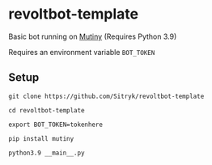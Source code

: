 # revoltbot-template
Basic bot running on [Mutiny](https://github.com/jack1142/Mutiny) (Requires Python 3.9)

Requires an environment variable `BOT_TOKEN`

## Setup

`git clone https://github.com/Sitryk/revoltbot-template`

`cd revoltbot-template`

`export BOT_TOKEN=tokenhere`

`pip install mutiny`

`python3.9 __main__.py`
